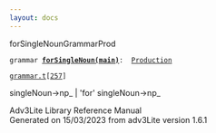 ```yaml
---
layout: docs
---
```

<span class="title">forSingleNoun</span><span class="type">GrammarProd</span>

`grammar `**[`forSingleNoun(main)`](../object/forSingleNoun(main).html)**` :   `[`Production`](../object/Production.html)

[`grammar.t`](../file/grammar.t.html)`[`[`257`](../source/grammar.t.html#257)`]`

<div class="gramrule">

singleNoun-\>np\_ \| 'for' singleNoun-\>np\_

</div>

<div class="ftr">

Adv3Lite Library Reference Manual  
Generated on 15/03/2023 from adv3Lite version 1.6.1

</div>
